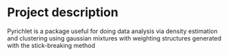 # Project description
Pyrichlet is a package useful for doing data analysis
via density estimation and clustering using gaussian mixtures
with weighting structures generated with the stick-breaking method

